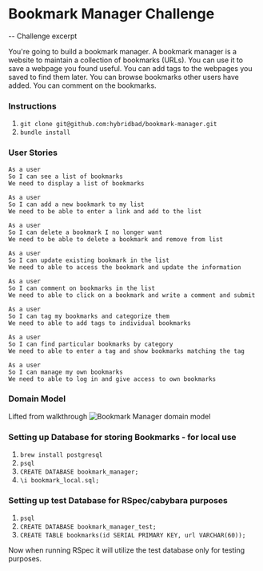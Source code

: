# Bookmark Manager Challenge

-- Challenge excerpt

You're going to build a bookmark manager. A bookmark manager is a website to maintain a collection of bookmarks (URLs). You can use it to save a webpage you found useful. You can add tags to the webpages you saved to find them later. You can browse bookmarks other users have added. You can comment on the bookmarks.

### Instructions

1. `git clone git@github.com:hybridbad/bookmark-manager.git`
2. `bundle install`

### User Stories
```
As a user
So I can see a list of bookmarks
We need to display a list of bookmarks
```
```
As a user
So I can add a new bookmark to my list
We need to be able to enter a link and add to the list
```
```
As a user
So I can delete a bookmark I no longer want
We need to be able to delete a bookmark and remove from list
```
```
As a user
So I can update existing bookmark in the list
We need to able to access the bookmark and update the information
```
```
As a user
So I can comment on bookmarks in the list
We need to able to click on a bookmark and write a comment and submit
```
```
As a user
So I can tag my bookmarks and categorize them
We need to able to add tags to individual bookmarks
```
```
As a user
So I can find particular bookmarks by category
We need to able to enter a tag and show bookmarks matching the tag
```
```
As a user
So I can manage my own bookmarks
We need to able to log in and give access to own bookmarks
```

### Domain Model

Lifted from walkthrough
![Bookmark Manager domain model](../images/bookmark_manager_1.png)


### Setting up Database for storing Bookmarks - for local use
1. `brew install postgresql`
2. `psql`
3. `CREATE DATABASE bookmark_manager;`
4. `\i bookmark_local.sql;`

### Setting up test Database for RSpec/cabybara purposes
1. `psql`
2. `CREATE DATABASE bookmark_manager_test;`
3. `CREATE TABLE bookmarks(id SERIAL PRIMARY KEY, url VARCHAR(60));`

Now when running RSpec it will utilize the test database only for testing purposes.
